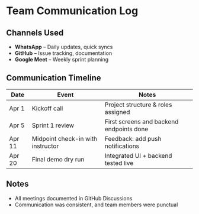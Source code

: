 # Team Communication Log

## Channels Used

- **WhatsApp** – Daily updates, quick syncs
- **GitHub** – Issue tracking, documentation
- **Google Meet** – Weekly sprint planning

## Communication Timeline

| Date   | Event                             | Notes                                    |
| ------ | --------------------------------- | ---------------------------------------- |
| Apr 1  | Kickoff call                      | Project structure & roles assigned       |
| Apr 5  | Sprint 1 review                   | First screens and backend endpoints done |
| Apr 11 | Midpoint check-in with instructor | Feedback: add push notifications         |
| Apr 20 | Final demo dry run                | Integrated UI + backend tested live      |

## Notes

- All meetings documented in GitHub Discussions
- Communication was consistent, and team members were punctual
